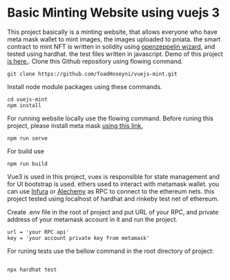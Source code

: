 # Basic Minting Website using vuejs 3

This project basically is a minting website, that allows everyone who have meta mask wallet to mint images, the images uploaded to pniata. the smart contract to mint NFT is written in solidity using [openzeppelin wizard](https://wizard.openzeppelin.com/), and tested using hardhat. the test files written in javascript.
Demo of this project [is here.](https://vuejs-minter.netlify.app/).
Clone this Github repository using flowing command.
```shell
git clone https://github.com/foadHoseyni/vuejs-mint.git
```
Install node module packages using these commands.
```shell
cd vuejs-mint
npm install
```
For running website locally use the flowing command.
Before runing this project, please install meta mask [ using this link.](https://metamask.io/download.html)

```shell
npm run serve
```
For build use
```shell
npm run build
```
Vue3 is used in this project, vuex is responsible for state management and for UI bootstrap is used. ethers used to interact with metamask wallet. you can use [Infura](https://infura.io/) or [Alechemy](https://www.alchemy.com/) as RPC to connect to the ethereum nets. this project tested using localhost of hardhat and rinkeby test net of ethereum.

Create .env file in the root of project and put URL of your RPC, and private address of your metamask account in it and run the project.

```shell
url = 'your RPC api'
key = 'your account private key from metamask'
```

For runing tests use the bellow command in the root directory of project:

```shell

npx hardhat test

```
